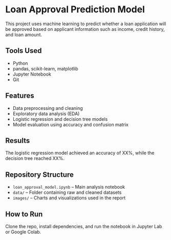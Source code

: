 # Loan Approval Prediction Model

This project uses machine learning to predict whether a loan application will be approved based on applicant information such as income, credit history, and loan amount.

## Tools Used
- Python
- pandas, scikit-learn, matplotlib
- Jupyter Notebook
- Git

## Features
- Data preprocessing and cleaning
- Exploratory data analysis (EDA)
- Logistic regression and decision tree models
- Model evaluation using accuracy and confusion matrix

## Results
The logistic regression model achieved an accuracy of XX%, while the decision tree reached XX%.

## Repository Structure
- `loan_approval_model.ipynb` – Main analysis notebook
- `data/` – Folder containing raw and cleaned datasets
- `images/` – Charts and visualizations used in the report

## How to Run
Clone the repo, install dependencies, and run the notebook in Jupyter Lab or Google Colab.
